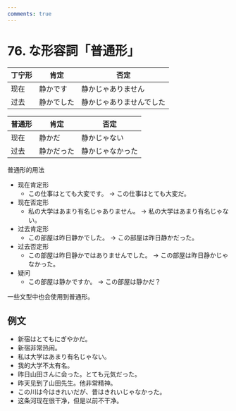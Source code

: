 ```yaml
---
comments: true
---
```


# 76. な形容詞「普通形」

| 丁宁形 | 肯定    | 否定           |
|-----|-------|--------------|
| 现在  | 静かです  | 静かじゃありません    |
| 过去  | 静かでした | 静かじゃありませんでした |

| 普通形 | 肯定    | 否定       |
|-----|-------|----------|
| 现在  | 静かだ   | 静かじゃない   |
| 过去  | 静かだった | 静かじゃなかった |

普通形的用法

- 现在肯定形
    - この仕事はとても大変です。 -> この仕事はとても大変だ。
- 现在否定形
    - 私の大学はあまり有名じゃありません。 -> 私の大学はあまり有名じゃない。
- 过去肯定形
    - この部屋は昨日静かでした。 -> この部屋は昨日静かだった。
- 过去否定形
    - この部屋は昨日静かではありませんでした。 -> この部屋は昨日静かじゃなかった。
- 疑问
    - この部屋は静かですか。 -> この部屋は静かだ？

一些文型中也会使用到普通形。

## 例文

- 新宿はとてもにぎやかだ。
- 新宿非常热闹。
- 私は大学はあまり有名じゃない。
- 我的大学不太有名。
- 昨日山田さんに会った。とても元気だった。
- 昨天见到了山田先生。他非常精神。
- この川は今はきれいだが、昔はきれいじゃなかった。
- 这条河现在很干净，但是以前不干净。


